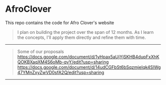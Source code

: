 # AfroClover
This repo contains the code for Afro Clover's website
> I plan on building the project over the span of 12 months. As I learn the concepts, I'll apply them directly and refine them with time.

-------------------
>Some of our proposals
https://docs.google.com/document/d/1yHpax5aUjYjSKHB4dupFxXhKQOKBXaqXM4S6oMb-qvY/edit?usp=sharing
https://docs.google.com/document/d/14udCGFbSt6bSqzmjeIqk4SlWg47YMnZxyZwVD0sfA2Q/edit?usp=sharing


-------------------
